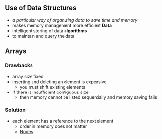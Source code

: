 ## Use of Data Structures
- *a particular way of organizing data to save time and memory*
- makes memory management more efficient
**Data**
- intelligent storing of data
**algorithms**
- to maintain and query the data

## Arrays
### Drawbacks
- array size fixed
- inserting and deleting an element is expensive
	- you must shift existing elements
- If there is insufficient contiguous size
	- then memory cannot be listed sequentially and memory saving fails
### Solution
- each element has a reference to the next element
	- order in memory does not matter
	- [Nodes](Nodes.md)
